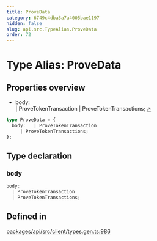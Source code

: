 ```yaml
---
title: ProveData
category: 6749c4dba3a7a4005bae1197
hidden: false
slug: api.src.TypeAlias.ProveData
order: 72
---
```


# Type Alias: ProveData

## Properties overview

- body:  
  | ProveTokenTransaction
  | ProveTokenTransactions; [↗](#body)

```ts
type ProveData = {
  body:   | ProveTokenTransaction
     | ProveTokenTransactions;
};
```

## Type declaration

### body

```ts
body: 
  | ProveTokenTransaction
  | ProveTokenTransactions;
```

## Defined in

[packages/api/src/client/types.gen.ts:986](https://github.com/zkcloudworker/minatokens-lib/blob/main/packages/api/src/client/types.gen.ts#L986)
